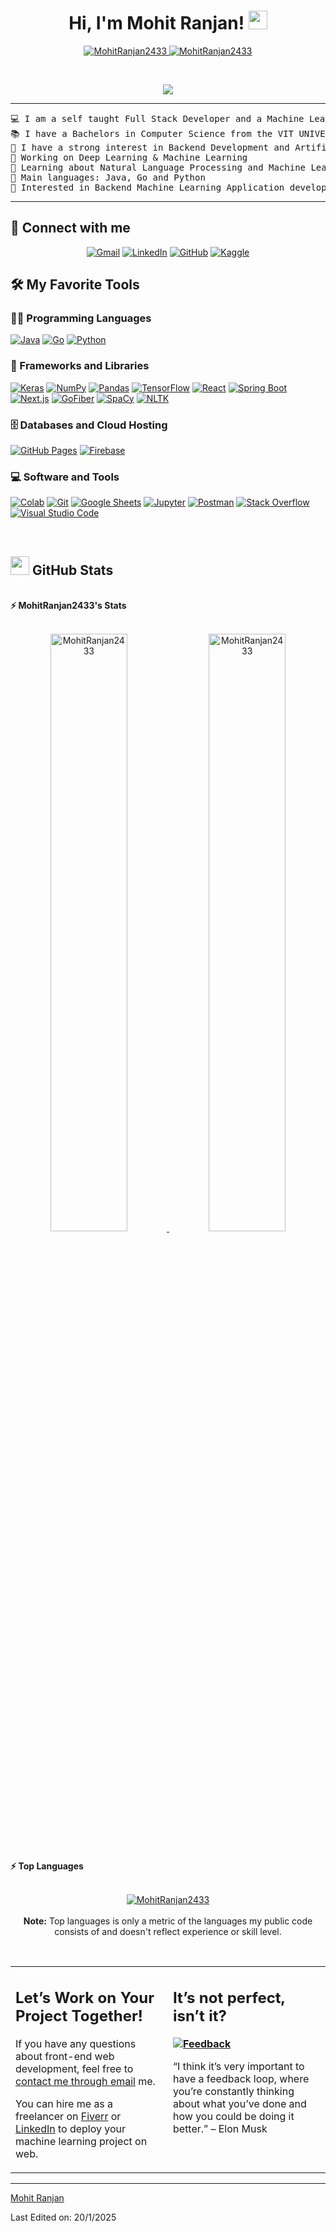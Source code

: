 <h1 align="center">
Hi, I'm Mohit Ranjan!
	<a href="https://github.com/MohitRanjan2433" target="_self">
		<img src="https://media.giphy.com/media/hvRJCLFzcasrR4ia7z/giphy.gif" width="30">
	</a>
</h1>
<p align="center">
	<a href="https://github.com/">
		<img src="https://komarev.com/ghpvc/?username=MohitRanjan2433&amp;label=Profile%20views&amp;color=0e75b6&amp;style=flat" alt="MohitRanjan2433">
	</a>
	<a href="https://github.com/MohitRanjan2433">
		<img src="https://img.shields.io/github/followers/MohitRanjan2433?label=Followers" alt="MohitRanjan2433">
	</a>
</p>
<br>
<p align="center">
	<a href="https://github.com/MohitRanjan2433">
		<img src="https://readme-typing-svg.herokuapp.com?lines=Computer+Science+Student;Full+Stack+Web+Developer;Freelancer;DS%20|%20AI%20|%20ML%20Enthusiastic;Always%20learning%20new%20things&amp;center=true&amp;width=380&amp;height=45">
	</a>
</p>
<hr>
<pre color="green">💻 I am a self taught Full Stack Developer and a Machine Learning Developer
📚 I have a Bachelors in Computer Science from the VIT UNIVERSITY
📝 I have a strong interest in Backend Development and Artificial Intelligence
🔭 Working on Deep Learning &amp; Machine Learning
🌱 Learning about Natural Language Processing and Machine Learning stuff
🌟 Main languages: Java, Go and Python
🚩 Interested in Backend Machine Learning Application development
</pre>
<hr>
<h2 id="-connect-with-me">🤝 Connect with me</h2>
<p align="center">
	<a href="mailto:mohit.mr11082@gmail.com"><img img="" src="https://img.shields.io/badge/gmail-%23EA4335.svg?style=plastic&amp;logo=gmail&amp;logoColor=white" alt="Gmail"></a>
	<a href="https://www.linkedin.com/in/mohit-ranjan/"><img src="https://img.shields.io/badge/linkedin-%230A66C2.svg?style=plastic&amp;logo=linkedin&amp;logoColor=white" alt="LinkedIn"></a>
	<a href="https://github.com/MohitRanjan2433"><img src="https://img.shields.io/badge/github-%23181717.svg?style=plastic&amp;logo=github&amp;logoColor=white" alt="GitHub"></a>
	<a href="https://www.kaggle.com/mohitranjan"><img src="https://img.shields.io/badge/kaggle-%230A66C2.svg?style=plastic&amp;logo=kaggle&amp;logoColor=white" alt="Kaggle"></a>
</p>
<h2 id="️-my-favorite-tools">🛠️ My Favorite Tools</h2>
<h3 id="-programming-languages">👨‍💻 Programming Languages</h3>
<p>
    <a href="https://github.com/MohitRanjan2433"><img alt="Java" src="https://img.shields.io/badge/Java%20-%23F7DF1E.svg?logo=java&amp;logoColor=black"></a>
<a href="https://github.com/MohitRanjan2433"><img alt="Go" src="https://img.shields.io/badge/Go%20-%2300ADD8.svg?logo=go&amp;logoColor=white"></a>
<a href="https://github.com/MohitRanjan2433"><img alt="Python" src="https://img.shields.io/badge/Python%20-%2314354C.svg?logo=python&amp;logoColor=white"></a>

</p><h3 id="-frameworks-and-libraries">🧰 Frameworks and Libraries</h3>
<p>
    <a href="https://github.com/MohitRanjan2433"><img alt="Keras" src="https://img.shields.io/badge/Keras%20-%23D00000.svg?logo=Keras&amp;logoColor=white"></a>
<a href="https://github.com/MohitRanjan2433"><img alt="NumPy" src="https://img.shields.io/badge/Numpy%20-%23013243.svg?logo=numpy&amp;logoColor=white"></a>
<a href="https://github.com/MohitRanjan2433"><img alt="Pandas" src="https://img.shields.io/badge/Pandas%20-%23150458.svg?logo=pandas&amp;logoColor=white"></a>
<a href="https://github.com/MohitRanjan2433"><img alt="TensorFlow" src="https://img.shields.io/badge/TensorFlow%20-%23FF6F00.svg?logo=TensorFlow&amp;logoColor=white"></a>
<a href="https://github.com/MohitRanjan2433"><img alt="React" src="https://img.shields.io/badge/React%20-%2361DAFB.svg?logo=react&amp;logoColor=black"></a>
<a href="https://github.com/MohitRanjan2433"><img alt="Spring Boot" src="https://img.shields.io/badge/Spring%20Boot%20-%2334A853.svg?logo=Springboot&amp;logoColor=white"></a>
<a href="https://github.com/MohitRanjan2433"><img alt="Next.js" src="https://img.shields.io/badge/Next.js%20-%23000000.svg?logo=nextdotjs&amp;logoColor=white"></a>
<a href="https://github.com/MohitRanjan2433"><img alt="GoFiber" src="https://img.shields.io/badge/GoFiber%20-%2300ADD8.svg?logo=go&amp;logoColor=white"></a>
<a href="https://github.com/MohitRanjan2433"><img alt="SpaCy" src="https://img.shields.io/badge/SpaCy%20-%23271F1F.svg?logo=spacy&amp;logoColor=white"></a>
<a href="https://github.com/MohitRanjan2433"><img alt="NLTK" src="https://img.shields.io/badge/NLTK%20-%23D44B47.svg?logo=nltk&amp;logoColor=white"></a>

</p>
<h3 id="️-databases-and-cloud-hosting">🗄️ Databases and Cloud Hosting</h3>
<p>
    <a href="https://github.com/MohitRanjan2433"><img alt="GitHub Pages" src="https://img.shields.io/badge/GitHub%20Pages-%23327FC7.svg?logo=github&amp;logoColor=white"></a>
    <a href="https://github.com/MohitRanjan2433"><img alt="Firebase" src="https://img.shields.io/badge/Firebase-%23FF6F00.svg?logo=firebase&amp;logoColor=white"></a>
</p>
<h3 id="-software-and-tools">💻 Software and Tools</h3>
<p>
    <a href="https://github.com/MohitRanjan2433"><img alt="Colab" src="https://img.shields.io/badge/Colab-00b56a.svg?logo=google-colab&amp;logoColor=white"></a>
    <a href="https://github.com/MohitRanjan2433"><img alt="Git" src="https://img.shields.io/badge/Git%20-%23F05033.svg?logo=git&amp;logoColor=white"></a>
    <a href="https://github.com/MohitRanjan2433"><img alt="Google Sheets" src="https://img.shields.io/badge/Google%20Sheets%20-%2334A853.svg?logo=google%20sheets&amp;logoColor=white"></a>
    <a href="https://github.com/MohitRanjan2433"><img alt="Jupyter" src="https://img.shields.io/badge/Jupyter%20-%23F37626.svg?logo=Jupyter&amp;logoColor=white"></a>
    <a href="https://github.com/MohitRanjan2433"><img alt="Postman" src="https://img.shields.io/badge/Postman-FF6C37?logo=postman&amp;logoColor=white"></a>
    <a href="https://github.com/MohitRanjan2433"><img alt="Stack Overflow" src="https://img.shields.io/badge/-Stack%20Overflow-FE7A16?logo=stack-overflow&amp;logoColor=white"></a>
    <a href="https://github.com/MohitRanjan2433"><img alt="Visual Studio Code" src="https://img.shields.io/badge/Visual%20Studio%20Code-0078d7.svg?logo=visual-studio-code&amp;logoColor=white"></a>
</p>
<br>
<h2 id="-github-stats"><a href="https://github.com/MohitRanjan2433"><img src="https://www.blumbergdigital.com/wp-content/uploads/2020/10/stats-graphic-statistics-business-512.png" width="30"></a> GitHub Stats</h2>
<br>
<summary><b>⚡ MohitRanjan2433's Stats</b></summary>
<br>
<p align="center">
	<a href="https://github.com/MohitRanjan2433">
	<img width="49.5%" src="https://github-readme-stats.vercel.app/api?username=MohitRanjan2433&amp;show_icons=true" alt="MohitRanjan2433">
	<img width="49.5%" src="https://github-readme-streak-stats.herokuapp.com/?user=MohitRanjan2433" alt="MohitRanjan2433">
	</a>
	<br>
</p>
<br>
<summary><b>⚡ Top Languages</b></summary>
<br>
<p align="center">
	<a href="https://github.com/MohitRanjan2433">
	<img src="https://github-readme-stats.vercel.app/api/top-langs/?username=MohitRanjan2433&amp;langs_count=8&amp;layout=compact" alt="MohitRanjan2433">
	</a>
	<br>
<br>
<b>Note:</b> Top languages is only a metric of the languages my public code consists of and doesn't reflect experience or skill level.
</p>
<br>
<table style="border: none">
  <tbody><tr>
  <td width="50%" valign="top">
<h2 id="lets-work-on-your-project-together">Let’s Work on Your Project Together!</h2>
<p>If you have any questions about front-end web development, feel free to <a href="mailto:bouaskaoun.mohammed@gmail.com">contact me through email</a> me.</p>
<p>You can hire me as a freelancer on <a href="https://www.fiverr.com">Fiverr</a> or <a href="https://www.linkedin.com/in/mohit-ranjan/">LinkedIn</a> to deploy your machine learning project on web.</p>
  </td>
  <td width="50%" valign="top">
<h2 id="its-not-perfect-isnt-it">It’s not perfect, isn’t it?</h2>
<p><strong><a href="https://github.com/MohitRanjan2433"><img alt="Feedback" src="https://img.shields.io/badge/Ask%20me-anything-1abc9c.svg"></a></strong></p>
<p>“I think it’s very important to have a feedback loop, where you’re constantly thinking about what you’ve done and how you could be doing it better.”
– Elon Musk</p>
  </td>
  </tr>
</tbody></table>
<hr>
<p><a href="https://github.com/MohitRanjan2433">Mohit Ranjan</a></p>
<p>Last Edited on: 20/1/2025</p>
